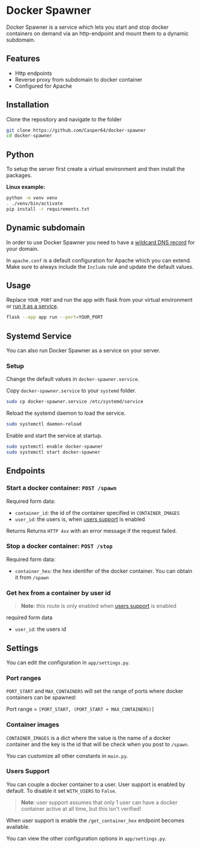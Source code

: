 # Docker Spawner

Docker Spawner is a service which lets you start and stop docker containers on
demand via an http-endpoint and mount them to a dynamic subdomain.

## Features

-   Http endpoints
-   Reverse proxy from subdomain to docker container
-   Configured for Apache

## Installation

Clone the repository and navigate to the folder

```bash
git clone https://github.com/Casper64/docker-spawner
cd docker-spawner
```

## Python

To setup the server first create a virtual environment and then install the packages.

**Linux example:**

```bash
python -m venv venv
. ./venv/bin/activate
pip install -r requirements.txt
```

## Dynamic subdomain

In order to use Docker Spawner you need to have a [wildcard DNS record] for your domain.

In `apache.conf` is a default configuration for Apache which you can extend. Make sure to always
include the `Include` rule and update the default values.

## Usage

Replace `YOUR_PORT` and run the app with flask from your virtual environment or
[run it as a service](#systemd-service).

```bash
flask --app app run --port=YOUR_PORT
```

## Systemd Service

You can also run Docker Spawner as a service on your server.

### Setup

Change the default values in `docker-spawner.service`.

Copy `docker-spawner.service` to your `systemd` folder.

```bash
sudo cp docker-spawner.service /etc/systemd/service
```

Reload the systemd daemon to load the service.

```bash
sudo systemctl daemon-reload
```

Enable and start the service at startup.

```bash
sudo systemctl enable docker-spawner
sudo systemctl start docker-spawner
```

## Endpoints

### Start a docker container: `POST /spawn`

Required form data:

-   `container_id`: the id of the container specified in `CONTAINER_IMAGES`
-   `user_id`: the users is, when [users support](#users-support) is enabled

Returns
Returns `HTTP 4xx` with an error message if the request failed.

### Stop a docker container: `POST /stop`

Required form data:

-   `container_hex`: the hex identifer of the docker container. You can obtain it from `/spawn`

### Get hex from a container by user id

> **Note**: this route is only enabled when [users support](#users-support) is enabled

required form data

-   `user_id`: the users id

## Settings

You can edit the configuration in `app/settings.py`.

### Port ranges

`PORT_START` and `MAX_CONTAINERS` will set the range of ports where docker containers
can be spawned:

Port range = `[PORT_START, (PORT_START + MAX_CONTAINERS)]`

### Container images

`CONTAINER_IMAGES` is a dict where the value is the name of a docker container and
the key is the id that will be check when you post to `/spawn`.

You can customize all other constants in `main.py`.

### Users Support

You can couple a docker container to a user. User support is enabled by default.
To disable it set `WITH_USERS` to `False`.

> **Note**: user support assumes that only 1 user can have a docker container
> active at all time, but this isn't verified!

When user support is enable the `/get_container_hex` endpoint becomes available.

You can view the other configuration options in `app/settings.py`.

<!-- Links -->

[wildcard DNS record]: https://en.wikipedia.org/wiki/Wildcard_DNS_record

